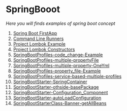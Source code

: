 # SpringBooot
<i>Here you will finds examples of spring boot concept</i>
<ol>
  <li> <a href="/SpringBootCore/SpringFirstAppManually">Spring Boot FirstApp </a> </li>
  <li> <a href="/SpringBootCore/CommandLineRunners">Command Line Runners </a> </li>
   <li> <a href="/SpringBootCore/ProjectLombokExample">Project Lombok Example </a> </li>
     <li> <a href="/SpringBootCore/ProjectLombokConstrucors">Project Lombok Constructors </a> </li>
     <li> <a href="/SpringBootCore/SpringBootProfiles-code_change-Example">SpringBootProfiles-code_change-Example </a> </li>
     <li> <a href="/SpringBootCore/SpringBootProfiles-multiple-propertyFile">SpringBootProfiles-multiple-propertyFile</a> </li>
     <li> <a href="/SpringBootCore/SpringBootProfiles-multiple-property-OneYml">SpringBootProfiles-multiple-property-OneYml </a> </li>
     <li> <a href="/SpringBootCore/SpringBootProfiles-property_file-Example">SpringBootProfiles-property_file-Example</a> </li>
     <li> <a href="/SpringBootCore/SpringBootProfiles-service-based-multiple-profiles">SpringBootProfiles-service-based-multiple-profiles </a>
    <li> <a href="/SpringBootCore/SpringBootStarter-SpringContainer">SpringBootStarter-SpringContainer</a> </li>
  <li> <a href="/SpringBootCore/SpringBootStarter-othside-basePackage">SpringBootStarter-othside-basePackage</a> </li>
  <li> <a href="/SpringBootCore/SpringBootStarter-Configuration_Component">SpringBootStarter-Configuration_Component</a> </li>
  <li> <a href="/SpringBootCore/SpringBootStarter-autoLoadConfiguration">SpringBootStarter-autoLoadConfiguration</a> </li>
   <li> <a href="/SpringBootCore/SpringBootStarterClass-Banner-getAllBeans">SpringBootStarterClass-Banner-getAllBeans</a> </li>
  </li>
</ol>
    
